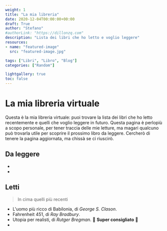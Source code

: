```yaml
---
weight: 1
title: "La mia libreria"
date: 2020-12-04T00:00:00+00:00
draft: True
author: "Stefano"
#authorLink: "https://dillonzq.com"
description: "Lista dei libri che ho letto e voglio leggere"
resources:
- name: "featured-image"
  src: "featured-image.jpg"

tags: ["Libri", "Libro", "Blog"]
categories: ["Random"]

lightgallery: true
toc: false
---
```


# La mia libreria virtuale

Questa è la mia libreria virtuale: puoi trovare la lista dei libri che ho letto recentemente e quelli che voglio leggere in futuro. Questa pagina è perlopiù a scopo personale, per tener traccia delle mie letture, ma magari qualcuno può trovarla utile per scoprire il prossimo libro da leggere. Cercherò di tenere la pagina aggiornata, ma chissà se ci riuscirò.  


## Da leggere

-
-

## Letti
> In cima quelli più recenti

- L'uomo più ricco di Babilonia, di *George S. Clason*.
- Fahrenheit 451, di *Ray Bradbury*.  
- Utopia per realisti, di *Rutger Bregman*. :book: **Super consigliato** :book:
-
